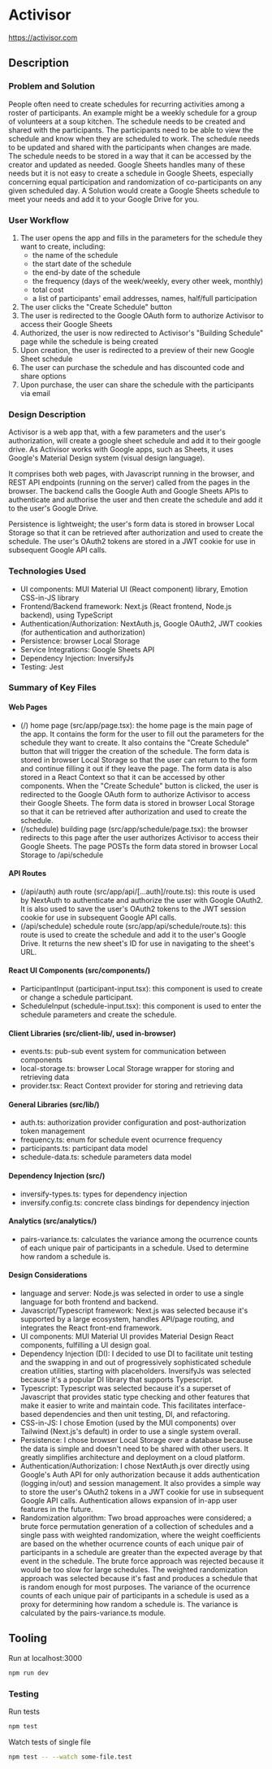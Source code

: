 # Activisor
https://activisor.com

## Description

### Problem and Solution
People often need to create schedules for recurring activities among a roster of participants. An example might be a weekly schedule for a group of volunteers at a soup kitchen. The schedule needs to be created and shared with the participants. The participants need to be able to view the schedule and know when they are scheduled to work. The schedule needs to be updated and shared with the participants when changes are made. The schedule needs to be stored in a way that it can be accessed by the creator and updated as needed. Google Sheets handles many of these needs but it is not easy to create a schedule in Google Sheets, especially concerning equal participation and randomization of co-participants on any given scheduled day. A Solution would create a Google Sheets schedule to meet your needs and add it to your Google Drive for you.

### User Workflow
1. The user opens the app and fills in the parameters for the schedule they want to create, including:
    - the name of the schedule
    - the start date of the schedule
    - the end-by date of the schedule
    - the frequency (days of the week/weekly, every other week, monthly)
    - total cost
    - a list of participants' email addresses, names, half/full participation
2. The user clicks the "Create Schedule" button
3. The user is redirected to the Google OAuth form to authorize Activisor to access their Google Sheets
4. Authorized, the user is now redirected to Activisor's "Building Schedule" page while the schedule is being created
5. Upon creation, the user is redirected to a preview of their new Google Sheet schedule
6. The user can purchase the schedule and has discounted code and share options
7. Upon purchase, the user can share the schedule with the participants via email


### Design Description
Activisor is a web app that, with a few parameters and the user's authorization, will create a google sheet schedule and add it to their google drive. As Activisor works with Google apps, such as Sheets, it uses Google's Material Design system (visual design language).

It comprises both web pages, with Javascript running in the browser, and REST API endpoints (running on the server) called from the pages in the browser. The backend calls the Google Auth and Google Sheets APIs to authenticate and authorise the user and then create the schedule and add it to the user's Google Drive.

Persistence is lightweight; the user's form data is stored in browser Local Storage so that it can be retrieved after authorization and used to create the schedule. The user's OAuth2 tokens are stored in a JWT cookie for use in subsequent Google API calls.

### Technologies Used
- UI components: MUI Material UI (React component) library, Emotion CSS-in-JS library
- Frontend/Backend framework: Next.js (React frontend, Node.js backend), using TypeScript
- Authentication/Authorization: NextAuth.js, Google OAuth2, JWT cookies (for authentication and authorization)
- Persistence: browser Local Storage
- Service Integrations: Google Sheets API
- Dependency Injection: InversifyJs
- Testing: Jest

### Summary of Key Files
#### Web Pages
- (/) home page (src/app/page.tsx): the home page is the main page of the app. It contains the form for the user to fill out the parameters for the schedule they want to create. It also contains the "Create Schedule" button that will trigger the creation of the schedule. The form data is stored in browser Local Storage so that the user can return to the form and continue filling it out if they leave the page. The form data is also stored in a React Context so that it can be accessed by other components. When the "Create Schedule" button is clicked, the user is redirected to the Google OAuth form to authorize Activisor to access their Google Sheets. The form data is stored in browser Local Storage so that it can be retrieved after authorization and used to create the schedule.
- (/schedule) building page (src/app/schedule/page.tsx): the browser redirects to this page after the user authorizes Activisor to access their Google Sheets. The page POSTs the form data stored in browser Local Storage to /api/schedule

#### API Routes
- (/api/auth) auth route (src/app/api/[...auth]/route.ts): this route is used by NextAuth to authenticate and authorize the user with Google OAuth2. It is also used to save the user's OAuth2 tokens to the JWT session cookie for use in subsequent Google API calls.
- (/api/schedule) schedule route (src/app/api/schedule/route.ts): this route is used to create the schedule and add it to the user's Google Drive. It returns the new sheet's ID for use in navigating to the sheet's URL.

#### React UI Components (src/components/)
- ParticipantInput (participant-input.tsx): this component is used to create or change a schedule participant.
- ScheduleInput (schedule-input.tsx): this component is used to enter the schedule parameters and create the schedule.

#### Client Libraries (src/client-lib/, used in-browser)
- events.ts: pub-sub event system for communication between components
- local-storage.ts: browser Local Storage wrapper for storing and retrieving data
- provider.tsx: React Context provider for storing and retrieving data

#### General Libraries (src/lib/)
- auth.ts: authorization provider configuration and post-authorization token management
- frequency.ts: enum for schedule event ocurrence frequency
- participants.ts: participant data model
- schedule-data.ts: schedule parameters data model

#### Dependency Injection (src/)
- inversify-types.ts: types for dependency injection
- inversify.config.ts: concrete class bindings for dependency injection

#### Analytics (src/analytics/)
- pairs-variance.ts: calculates the variance among the ocurrence counts of each unique pair of participants in a schedule. Used to determine how random a schedule is.

#### Design Considerations
- language and server: Node.js was selected in order to use a single language for both frontend and backend.
- Javascript/Typescript framework: Next.js was selected because it's supported by a large ecosystem, handles API/page routing, and integrates the React front-end framework.
- UI components: MUI Material UI provides Material Design React components, fulfilling a UI design goal.
- Dependency Injection (DI): I decided to use DI to facilitate unit testing and the swapping in and out of progressively sophisticated schedule creation utilities, starting with placeholders. InversifyJs was selected because it's a popular DI library that supports Typescript.
- Typescript: Typescript was selected because it's a superset of Javascript that provides static type checking and other features that make it easier to write and maintain code. This facilitates interface-based dependencies and then unit testing, DI, and refactoring.
- CSS-in-JS: I chose Emotion (used by the MUI components) over Tailwind (Next.js's default) in order to use a single system overall.
- Persistence: I chose browser Local Storage over a database because the data is simple and doesn't need to be shared with other users. It greatly simplifies architecture and deployment on a cloud platform.
- Authentication/Authorization: I chose NextAuth.js over directly using Google's Auth API for only authorization because it adds authentication (logging in/out) and session management. It also provides a simple way to store the user's OAuth2 tokens in a JWT cookie for use in subsequent Google API calls. Authentication allows expansion of in-app user features in the future.
- Randomization algorithm: Two broad approaches were considered; a brute force permutation generation of a collection of schedules and a single pass with weighted randomization, where the weight coefficients are based on the whether ocurrence counts of each unique pair of participants in a schedule are greater than the expected average by that event in the schedule. The brute force approach was rejected because it would be too slow for large schedules. The weighted randomization approach was selected because it's fast and produces a schedule that is random enough for most purposes. The variance of the ocurrence counts of each unique pair of participants in a schedule is used as a proxy for determining how random a schedule is. The variance is calculated by the pairs-variance.ts module.

## Tooling

Run at localhost:3000
```sh
npm run dev
```

### Testing

Run tests
```sh
npm test
```

Watch tests of single file
```sh
npm test -- --watch some-file.test
```

